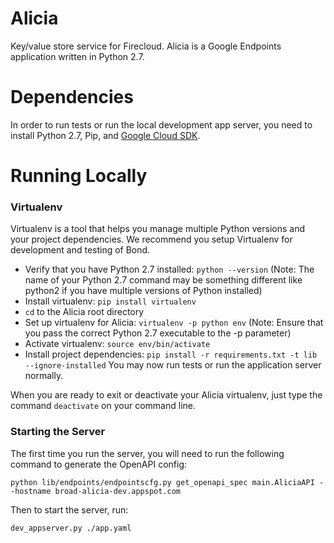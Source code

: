 # Alicia
Key/value store service for Firecloud. 
Alicia is a Google Endpoints application written in Python 2.7.

# Dependencies 
In order to run tests or run the local development app server, you need to install Python 2.7, Pip, and [Google Cloud SDK](https://cloud.google.com/sdk/install).

# Running Locally
### Virtualenv

Virtualenv is a tool that helps you manage multiple Python versions and your project dependencies. We recommend you setup Virtualenv for development and testing of Bond.

* Verify that you have Python 2.7 installed: `python --version` (Note: The name of your Python 2.7 command may be something different like python2 if you have multiple versions of Python installed)
* Install virtualenv: `pip install virtualenv`
* `cd` to the Alicia root directory
* Set up virtualenv for Alicia: `virtualenv -p python env` (Note: Ensure that you pass the correct Python 2.7 executable to the -p parameter)
* Activate virtualenv: `source env/bin/activate`
* Install project dependencies: `pip install -r requirements.txt -t lib --ignore-installed`
You may now run tests or run the application server normally.

When you are ready to exit or deactivate your Alicia virtualenv, just type the command `deactivate` on your command line.

### Starting the Server

The first time you run the server, you will need to run the following command to generate the OpenAPI config:
```aidl
python lib/endpoints/endpointscfg.py get_openapi_spec main.AliciaAPI --hostname broad-alicia-dev.appspot.com
```

Then to start the server, run:
```
dev_appserver.py ./app.yaml
```
